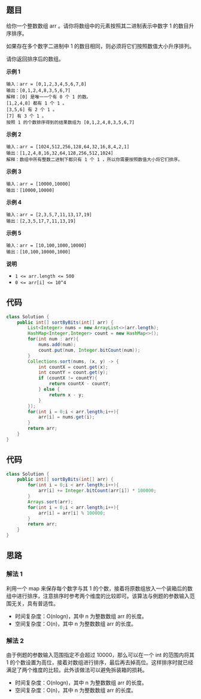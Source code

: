 ## 题目
给你一个整数数组 arr 。请你将数组中的元素按照其二进制表示中数字 1 的数目升序排序。

如果存在多个数字二进制中 1 的数目相同，则必须将它们按照数值大小升序排列。

请你返回排序后的数组。

**示例 1**
```
输入：arr = [0,1,2,3,4,5,6,7,8]
输出：[0,1,2,4,8,3,5,6,7]
解释：[0] 是唯一一个有 0 个 1 的数。
[1,2,4,8] 都有 1 个 1 。
[3,5,6] 有 2 个 1 。
[7] 有 3 个 1 。
按照 1 的个数排序得到的结果数组为 [0,1,2,4,8,3,5,6,7]
```

**示例 2**
```
输入：arr = [1024,512,256,128,64,32,16,8,4,2,1]
输出：[1,2,4,8,16,32,64,128,256,512,1024]
解释：数组中所有整数二进制下都只有 1 个 1 ，所以你需要按照数值大小将它们排序。
```

**示例 3**
```
输入：arr = [10000,10000]
输出：[10000,10000]
```

**示例 4**
```
输入：arr = [2,3,5,7,11,13,17,19]
输出：[2,3,5,17,7,11,13,19]
```

**示例 5**
```
输入：arr = [10,100,1000,10000]
输出：[10,100,10000,1000]
```

**说明**
* `1 <= arr.length <= 500`
* `0 <= arr[i] <= 10^4`

## 代码
```JAVA
class Solution {
    public int[] sortByBits(int[] arr) {
        List<Integer> nums = new ArrayList<>(arr.length);
        HashMap<Integer,Integer> count = new HashMap<>();
        for(int num : arr){
            nums.add(num);
            count.put(num, Integer.bitCount(num));
        }
        Collections.sort(nums, (x, y) -> {
            int countX = count.get(x);
            int countY = count.get(y);
            if (countX != countY){
                return countX - countY;
            } else {
                return x - y;
            }
        });
        for(int i = 0;i < arr.length;i++){
            arr[i] = nums.get(i);
        }
        return arr;
    }
}
```

## 代码
```JAVA
class Solution {
    public int[] sortByBits(int[] arr) {
        for(int i = 0;i < arr.length;i++){
            arr[i] += Integer.bitCount(arr[i]) * 100000;
        }
        Arrays.sort(arr);
        for(int i = 0;i < arr.length;i++){
            arr[i] = arr[i] % 100000;
        }
        return arr;
    }
}
```

## 思路

### 解法 1
利用一个 map 来保存每个数字与其 1 的个数，接着将原数组放入一个装箱后的数组中进行排序，注意排序时参考两个维度的比较即可。该算法与例题的参数输入范围无关，具有普适性。

* 时间复杂度：O(nlogn)，其中 n 为整数数组 arr 的长度。
* 空间复杂度：O(n)，其中 n 为整数数组 arr 的长度。

### 解法 2
由于例题的参数输入范围指定不会超过 10000，那么可以在一个 int 的范围内将其 1 的个数设置为高位，接着对数组进行排序，最后再去掉高位。这样排序时就已经满足了两个维度的比较。此外该做法可以避免拆装箱的损耗。

* 时间复杂度：O(nlogn)，其中 n 为整数数组 arr 的长度。
* 空间复杂度：O(n)，其中 n 为整数数组 arr 的长度。
